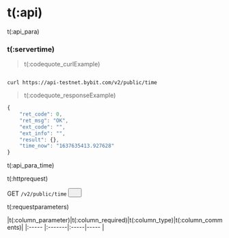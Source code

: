 # t(:api)
t(:api_para)

### t(:servertime)
> t(:codequote_curlExample)

```console

curl https://api-testnet.bybit.com/v2/public/time

```

> t(:codequote_responseExample)

```javascript
{
    "ret_code": 0,
    "ret_msg": "OK",
    "ext_code": "",
    "ext_info": "",
    "result": {},
    "time_now": "1637635413.927628"
}
```
t(:api_para_time)

<p class="fake_header">t(:httprequest)</p>
GET
<code><span id=vpTime>/v2/public/time</span></code>
<button class="clipboard_button" data-clipboard-action="copy" data-clipboard-target="#vpTime"><img src="/images/copy_to_clipboard.png" height=15 width=15></img></button>

<p class="fake_header">t(:requestparameters)</p>
|t(:column_parameter)|t(:column_required)|t(:column_type)|t(:column_comments)|
|:----- |:-------|:-----|----- |

